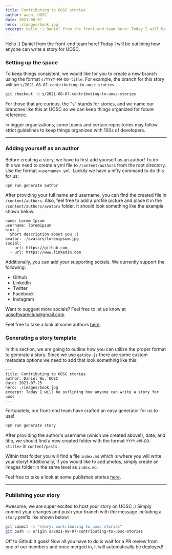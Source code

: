 ```yaml
---
title: Contributing to UOSC stories
author: wuon, UOSC
date: 2021-08-07
hero: ./images/book.jpg
excerpt: Hello :) Daniel from the front-end team here! Today I will be outlining how anyone can write a story for uosc.
---
```


Hello :) Daniel from the front-end team here! Today I will be outlining how anyone can write a story for UOSC.

### Setting up the space

To keep things consistent, we would like for you to create a new branch using the format `s/YYYY-MM-DD-title`. For example, the branch for this story will be `s/2021-08-07-contributing-to-uosc-stories`

```bash
git checkout -b s/2021-08-07-contributing-to-uosc-stories
```

For those that are curious, the "s" stands for stories, and we name our branches like this at UOSC so we can keep things organized for future reference.

In bigger organizations, some teams and certain repositories may follow strict guidelines to keep things organized with 100s of developers.

---

### Adding yourself as an author

Before creating a story, we have to first add yourself as an author! To do this we need to create a yml file to `/content/authors` from the root directory. Use the format `<username>.yml`. Luckily we have a nifty command to do this for us:

```bash
npm run generate author
```

After providing your full name and username, you can find the created file in `/content/authors`. Also, feel free to add a profile picture and place it in the `/content/authors/avatars` folder. It should look something like the example shown below.

```
name: Lorem Ipsum
username: loremipsum
bio: |
  Short description about you :)
avatar: ./avatars/loremipsum.jpg
social:
  - url: https://github.com
  - url: https://www.linkedin.com
```

Additionally, you can add your supporting socials. We currently support the following:

- Github
- LinkedIn
- Twitter
- Facebook
- Instagram

Want to suggest more socials? Feel free to let us know at uosoftwareclub@gmail.com

Feel free to take a look at some authors [here](https://github.com/uosoftwareclub/website/tree/master/content/authors).

### Generating a story template

In this section, we are going to outline how you can utilize the proper format to generate a story. Since we use `gatsby.js` there are some custom metadata options we need to add that look something like this:

```
---
title: Contributing to UOSC stories
author: Daniel Wu, UOSC
date: 2021-07-25
hero: ./images/book.jpg
excerpt: Today I will be outlining how anyone can write a story for uosc
---
```

Fortunately, our front-end team have crafted an easy generator for us to use!

```bash
npm run generate story
```

After providing the author's username (which we created above!), date, and title, we should find a new created folder with the format `YYYY-MM-DD-<title>` in `content/posts`.

Within that folder you will find a file `index.md` which is where you will write your story! Additionally, if you would like to add photos, simply create an images folder in the same level as `index.md`.

Feel free to take a look at some published stories [here](https://github.com/uosoftwareclub/website/tree/master/content/posts).

---

### Publishing your story

Awesome, we are super excited to host your story on UOSC :) Simply commit your changes and push your branch with the message including a `story` prefix like shown below:

```bash
git commit -m "story: contributing to uosc stories"
git push -u origin s/2021-08-07-contributing-to-uosc-stories
```

Off to Github it goes! Now all you have to do is wait for a PR review from one of our members and once merged in, it will automatically be deployed!

